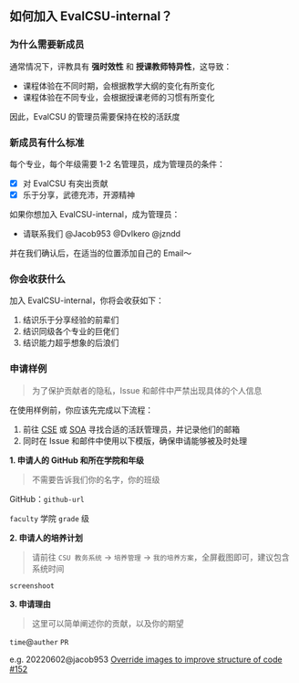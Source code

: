 ## 如何加入 EvalCSU-internal？

### 为什么需要新成员

通常情况下，评教具有 **强时效性** 和 **授课教师特异性**，这导致：

- 课程体验在不同时期，会根据教学大纲的变化有所变化
- 课程体验在不同专业，会根据授课老师的习惯有所变化

因此，EvalCSU 的管理员需要保持在校的活跃度

### 新成员有什么标准

每个专业，每个年级需要 1-2 名管理员，成为管理员的条件：

- [x] 对 EvalCSU 有突出贡献
- [x] 乐于分享，武德充沛，开源精神

如果你想加入 EvalCSU-internal，成为管理员：

- 请联系我们 @Jacob953 @DvIkero @jzndd 

并在我们确认后，在适当的位置添加自己的 Email～

### 你会收获什么

加入 EvalCSU-internal，你将会收获如下：

1. 结识乐于分享经验的前辈们
2. 结识同级各个专业的巨佬们
3. 结识能力超乎想象的后浪们

### 申请样例

> 为了保护贡献者的隐私，Issue 和邮件中严禁出现具体的个人信息

在使用样例前，你应该先完成以下流程：

1. 前往 [CSE]() 或 [SOA]() 寻找合适的活跃管理员，并记录他们的邮箱
2. 同时在 Issue 和邮件中使用以下模版，确保申请能够被及时处理

**1. 申请人的 GitHub 和所在学院和年级**

> 不需要告诉我们你的名字，你的班级

GitHub：`github-url`

`faculty` 学院 `grade` 级

**2. 申请人的培养计划**

> 请前往 `CSU 教务系统` -> `培养管理` -> `我的培养方案`，全屏截图即可，建议包含系统时间

`screenshoot`

**3. 申请理由**

> 这里可以简单阐述你的贡献，以及你的期望

`time`@`auther` `PR`

e.g. 20220602@jacob953 [Override images to improve structure of code #152](https://github.com/Jacob953/evalcsu/pull/152)
